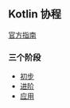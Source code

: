 ## Kotlin 协程

[官方指南](https://www.kotlincn.net/docs/reference/coroutines/coroutines-guide.html)

### 三个阶段

- [初步](./junior/readme.md)
- [进阶](./senior/readme.md)
- [应用](./apply/readme.md)